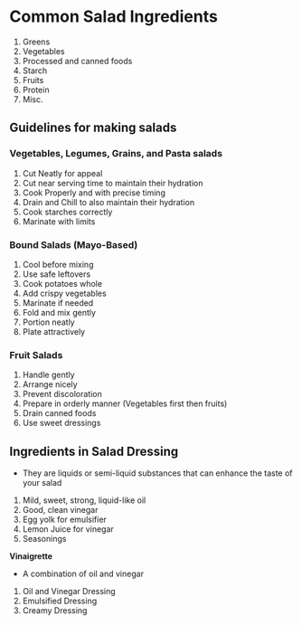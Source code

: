 # Common Salad Ingredients

1. Greens
1. Vegetables
1. Processed and canned foods
1. Starch
1. Fruits
1. Protein
1. Misc.

## Guidelines for making salads

### Vegetables, Legumes, Grains, and Pasta salads

1. Cut Neatly for appeal
1. Cut near serving time to maintain their hydration
1. Cook Properly and with precise timing
1. Drain and Chill to also maintain their hydration
1. Cook starches correctly
1. Marinate with limits

### Bound Salads (Mayo-Based)

1. Cool before mixing
1. Use safe leftovers
1. Cook potatoes whole
1. Add crispy vegetables
1. Marinate if needed
1. Fold and mix gently
1. Portion neatly
1. Plate attractively

### Fruit Salads

1. Handle gently
1. Arrange nicely
1. Prevent discoloration
1. Prepare in orderly manner (Vegetables first then fruits)
1. Drain canned foods
1. Use sweet dressings

## Ingredients in Salad Dressing

- They are liquids or semi-liquid substances that can enhance the taste of your salad

1. Mild, sweet, strong, liquid-like oil
1. Good, clean vinegar
1. Egg yolk for emulsifier
1. Lemon Juice for vinegar
1. Seasonings

**Vinaigrette**

- A combination of oil and vinegar

1. Oil and Vinegar Dressing
1. Emulsified Dressing
1. Creamy Dressing